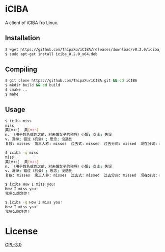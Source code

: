 # iCIBA

A client of iCIBA fro Linux.

## Installation

```sh
$ wget https://github.com/TaipaXu/iCIBA/releases/download/v0.2.0/iciba_0.2.0_x64.deb
$ sudo apt-get install iciba_0.2.0_x64.deb
```

## Compiling

```sh
$ git clone https://github.com/TaipaXu/iCIBA.git && cd iCIBA
$ mkdir build && cd build
$ cmake ..
$ make
```

## Usage

```sh
$ iciba miss
miss
英[mɪs]  美[mɪs]
n. （用于姓名或姓之前，对未婚女子的称呼）小姐; 女士; 失误
v. 漏掉; 错过（机会）; 思念; 没遇到
复数: misses  第三人称: misses  过去式: missed  过去分词: missed  现在分词: missing
```

```sh
$ iciba -q miss
miss
英[mɪs]  美[mɪs]
n. （用于姓名或姓之前，对未婚女子的称呼）小姐; 女士; 失误
v. 漏掉; 错过（机会）; 思念; 没遇到
复数: misses  第三人称: misses  过去式: missed  过去分词: missed  现在分词: missing
```

```sh
$ iciba How I miss you!
How I miss you!
我多么想念你！
```

```sh
$ iciba -q How I miss you!
How I miss you!
我多么想念你！
```

# License

[GPL-3.0](LICENSE)
